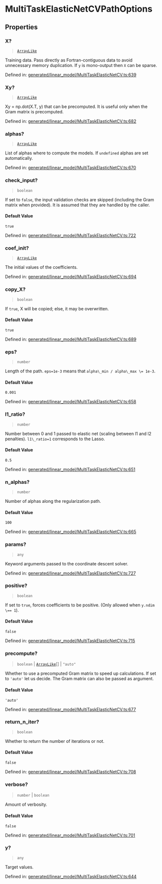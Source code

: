 # MultiTaskElasticNetCVPathOptions

## Properties

### X?

> [`ArrayLike`](../types/ArrayLike.md)

Training data. Pass directly as Fortran-contiguous data to avoid unnecessary memory duplication. If `y` is mono-output then `X` can be sparse.

Defined in:  [generated/linear\_model/MultiTaskElasticNetCV.ts:639](https://github.com/transitive-bullshit/scikit-learn-ts/blob/b59c1ff/packages/sklearn/src/generated/linear_model/MultiTaskElasticNetCV.ts#L639)

### Xy?

> [`ArrayLike`](../types/ArrayLike.md)

Xy = np.dot(X.T, y) that can be precomputed. It is useful only when the Gram matrix is precomputed.

Defined in:  [generated/linear\_model/MultiTaskElasticNetCV.ts:682](https://github.com/transitive-bullshit/scikit-learn-ts/blob/b59c1ff/packages/sklearn/src/generated/linear_model/MultiTaskElasticNetCV.ts#L682)

### alphas?

> [`ArrayLike`](../types/ArrayLike.md)

List of alphas where to compute the models. If `undefined` alphas are set automatically.

Defined in:  [generated/linear\_model/MultiTaskElasticNetCV.ts:670](https://github.com/transitive-bullshit/scikit-learn-ts/blob/b59c1ff/packages/sklearn/src/generated/linear_model/MultiTaskElasticNetCV.ts#L670)

### check\_input?

> `boolean`

If set to `false`, the input validation checks are skipped (including the Gram matrix when provided). It is assumed that they are handled by the caller.

#### Default Value

`true`

Defined in:  [generated/linear\_model/MultiTaskElasticNetCV.ts:722](https://github.com/transitive-bullshit/scikit-learn-ts/blob/b59c1ff/packages/sklearn/src/generated/linear_model/MultiTaskElasticNetCV.ts#L722)

### coef\_init?

> [`ArrayLike`](../types/ArrayLike.md)

The initial values of the coefficients.

Defined in:  [generated/linear\_model/MultiTaskElasticNetCV.ts:694](https://github.com/transitive-bullshit/scikit-learn-ts/blob/b59c1ff/packages/sklearn/src/generated/linear_model/MultiTaskElasticNetCV.ts#L694)

### copy\_X?

> `boolean`

If `true`, X will be copied; else, it may be overwritten.

#### Default Value

`true`

Defined in:  [generated/linear\_model/MultiTaskElasticNetCV.ts:689](https://github.com/transitive-bullshit/scikit-learn-ts/blob/b59c1ff/packages/sklearn/src/generated/linear_model/MultiTaskElasticNetCV.ts#L689)

### eps?

> `number`

Length of the path. `eps=1e-3` means that `alpha\_min / alpha\_max \= 1e-3`.

#### Default Value

`0.001`

Defined in:  [generated/linear\_model/MultiTaskElasticNetCV.ts:658](https://github.com/transitive-bullshit/scikit-learn-ts/blob/b59c1ff/packages/sklearn/src/generated/linear_model/MultiTaskElasticNetCV.ts#L658)

### l1\_ratio?

> `number`

Number between 0 and 1 passed to elastic net (scaling between l1 and l2 penalties). `l1\_ratio=1` corresponds to the Lasso.

#### Default Value

`0.5`

Defined in:  [generated/linear\_model/MultiTaskElasticNetCV.ts:651](https://github.com/transitive-bullshit/scikit-learn-ts/blob/b59c1ff/packages/sklearn/src/generated/linear_model/MultiTaskElasticNetCV.ts#L651)

### n\_alphas?

> `number`

Number of alphas along the regularization path.

#### Default Value

`100`

Defined in:  [generated/linear\_model/MultiTaskElasticNetCV.ts:665](https://github.com/transitive-bullshit/scikit-learn-ts/blob/b59c1ff/packages/sklearn/src/generated/linear_model/MultiTaskElasticNetCV.ts#L665)

### params?

> `any`

Keyword arguments passed to the coordinate descent solver.

Defined in:  [generated/linear\_model/MultiTaskElasticNetCV.ts:727](https://github.com/transitive-bullshit/scikit-learn-ts/blob/b59c1ff/packages/sklearn/src/generated/linear_model/MultiTaskElasticNetCV.ts#L727)

### positive?

> `boolean`

If set to `true`, forces coefficients to be positive. (Only allowed when `y.ndim \== 1`).

#### Default Value

`false`

Defined in:  [generated/linear\_model/MultiTaskElasticNetCV.ts:715](https://github.com/transitive-bullshit/scikit-learn-ts/blob/b59c1ff/packages/sklearn/src/generated/linear_model/MultiTaskElasticNetCV.ts#L715)

### precompute?

> `boolean` \| [`ArrayLike`](../types/ArrayLike.md)[] \| `"auto"`

Whether to use a precomputed Gram matrix to speed up calculations. If set to `'auto'` let us decide. The Gram matrix can also be passed as argument.

#### Default Value

`'auto'`

Defined in:  [generated/linear\_model/MultiTaskElasticNetCV.ts:677](https://github.com/transitive-bullshit/scikit-learn-ts/blob/b59c1ff/packages/sklearn/src/generated/linear_model/MultiTaskElasticNetCV.ts#L677)

### return\_n\_iter?

> `boolean`

Whether to return the number of iterations or not.

#### Default Value

`false`

Defined in:  [generated/linear\_model/MultiTaskElasticNetCV.ts:708](https://github.com/transitive-bullshit/scikit-learn-ts/blob/b59c1ff/packages/sklearn/src/generated/linear_model/MultiTaskElasticNetCV.ts#L708)

### verbose?

> `number` \| `boolean`

Amount of verbosity.

#### Default Value

`false`

Defined in:  [generated/linear\_model/MultiTaskElasticNetCV.ts:701](https://github.com/transitive-bullshit/scikit-learn-ts/blob/b59c1ff/packages/sklearn/src/generated/linear_model/MultiTaskElasticNetCV.ts#L701)

### y?

> `any`

Target values.

Defined in:  [generated/linear\_model/MultiTaskElasticNetCV.ts:644](https://github.com/transitive-bullshit/scikit-learn-ts/blob/b59c1ff/packages/sklearn/src/generated/linear_model/MultiTaskElasticNetCV.ts#L644)

